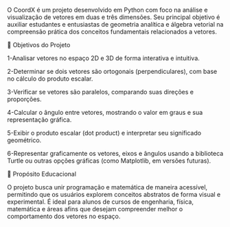 O CoordX é um projeto desenvolvido em Python com foco na análise e visualização de vetores em duas e três dimensões. 
Seu principal objetivo é auxiliar estudantes e entusiastas de geometria analítica e álgebra vetorial na compreensão prática dos conceitos fundamentais relacionados a vetores.


🎯 Objetivos do Projeto

1-Analisar vetores no espaço 2D e 3D de forma interativa e intuitiva.

2-Determinar se dois vetores são ortogonais (perpendiculares), com base no cálculo do produto escalar.

3-Verificar se vetores são paralelos, comparando suas direções e proporções.

4-Calcular o ângulo entre vetores, mostrando o valor em graus e sua representação gráfica.

5-Exibir o produto escalar (dot product) e interpretar seu significado geométrico.

6-Representar graficamente os vetores, eixos e ângulos usando a biblioteca Turtle ou outras opções gráficas (como Matplotlib, em versões futuras).


🚀 Propósito Educacional

O projeto busca unir programação e matemática de maneira acessível, permitindo que os usuários explorem conceitos abstratos de forma visual e experimental.
É ideal para alunos de cursos de engenharia, física, matemática e áreas afins que desejam compreender melhor o comportamento dos vetores no espaço.
